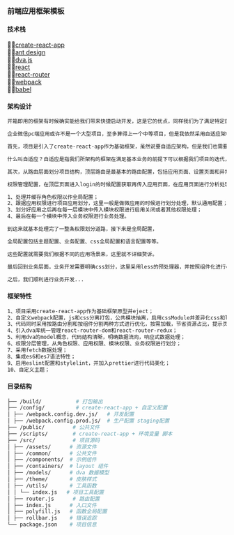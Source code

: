 ### 前端应用框架模板

#### 技术栈
👍🏻[create-react-app](https://github.com/facebookincubator/create-react-app)         
👍🏻[ant design](https://ant.design/index-cn)       
👍🏻[dva.js](https://github.com/dvajs/dva)     
👍🏻[react](https://facebook.github.io/react/)     
👍🏻[react-router](https://github.com/ReactTraining/react-router)      
👍🏻[webpack](https://webpack.js.org/concepts/)      
👍🏻[babel](https://babeljs.io/)     

#### 架构设计

```bash
开箱即用的框架有时候确实能给我们带来快捷启动开发，这是它的优点，同样我们为了满足特定的需求也需要不停的去改变他的配置，甚至去改动它的封装，这样不可避免的就造成了既封装又部分反封装的情况，就好比一个密封的盒子被里面的东西撑得变形，甚至破洞再打补丁，这并不是我们想要的。小型的项目我们当然可以用这种开箱即用的框架来快速开发迭代。但是一旦项目类型偏大，我们就需求自己根据项目发展需要来进行架构，这也是我一直所思考的。

企业微信pc端应用或许不是一个大型项目，至多算得上一个中等项目，但是我依然采用自适应架构来规划我们的项目。

首先，项目是引入了create-react-app作为基础框架，虽然说要自适应架构，但是我们也需要尽量节省开发时间，create-react-app是facebook开源的一个基本配置框架，正因为它简洁，又不需要我们，在底层继续重复造轮子，所以能满足我们的需要。

什么叫自适应？自适应是指我们所架构的框架在满足基本业务的前提下可以根据我们项目的迭代，从各个层面进行扩展，并且不会造成代码混乱，依然如最初构建时那样结构清晰明确，代码规划，层次有序且条理。

其次，从路由层面划分项目结构，顶层路由是最基本的路由配置，包括应用页面、设置页面和异常显示，应用页面里面增加子级路由配置，包括基本页面布局和权限管理。

权限管理配置，在顶层页面进入login的时候配置获取再传入应用页面，在应用页面进行分析处理：

1、处理并缓存角色权限以作全局配置；
2、跟据应用权限进行项目应用划分，这里一般是做微应用的时候进行划分处理，默认通用配置；
3、划分好应用之后再在每一层模块中传入模块权限进行启用关闭或者其他权限处理；
4、最后在每一个模块中传入业务权限进行业务处理。

到这来就基本处理完了一整条权限划分道路，接下来是全局配置，

全局配置包括主题配置、业务配置、css全局配置和语言配置等等。

这些配置就需要我们根据不同的应用场景来，这里就不详细赘诉。

最后回到业务层面，业务开发需要明确css划分，这里采用less的预处理器，并按照组件化进行css引用。

之后，我们顺利进行业务开发...
```


#### 框架特性

```bash
1、项目采用create-react-app作为基础框架原型并eject；
2、自定义webpack配置，js和css分离打包，公共模块抽离，启用cssModule并差异化css和less；
3、代码同时采用按路由分割和按组件分割两种方式进行优化，按需加载，节省资源占比，提示页面渲染速度；
4、引入dva库统一管理react-router-dom和react-router-redux；
5、利用dva的model概念，代码结构清晰，明确数据流向，响应式数据处理；
6、权限分层管理，从角色权限、应用权限、模块权限、业务权限进行划分；
7、采用fetch数据处理；
8、集成es6和es7语法特性；
9、启用eslint配置和stylelint，并加入prettier进行代码美化；
10、自定义主题；
```

#### 目录结构

```bash
├── /build/           # 打包输出
├── /config/          # create-react-app + 自定义配置
│ ├── /webpack.config.dev.js/   # 开发配置
│ ├── /webpack.config.prod.js/  # 生产配置 staging配置
├── /public/         # 公共文件
├── /scripts/        # create-react-app + 环境变量 脚本
├── /src/            # 项目源码
│ ├── /assets/      # 资源文件
│ ├── /common/      # 公共文件
│ ├── /components/  # 示例组件
│ ├── /containers/  # layout 组件
│ ├── /models/      # dva 数据模型
│ ├── /theme/       # 皮肤样式
│ ├── /utils/       # 工具函数
│ │ └── index.js   # 项目工具配置
│ ├── router.js      # 路由配置
│ ├── index.js      # 入口文件
│ ├── polyfill.js   # 函数全局配置
│ ├── rollbar.js    # 错误追踪
└── package.json    # 项目信息
```
